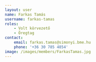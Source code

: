 ```yaml
---
layout: user
name: Farkas Tamás
username: farkas-tamas
roles:
    - Volt körvezető
    - Öregtag
contact:
    email: farkas.tamas@simonyi.bme.hu
    phone: '+36 30 785 4854'
image: /images/members/FarkasTamas.jpg
---
```

